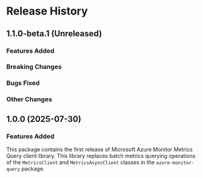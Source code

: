 # Release History

## 1.1.0-beta.1 (Unreleased)

### Features Added

### Breaking Changes

### Bugs Fixed

### Other Changes

## 1.0.0 (2025-07-30)

### Features Added

This package contains the first release of Microsoft Azure Monitor Metrics Query client library. 
This library replaces batch metrics querying operations of the `MetricsClient` and `MetricsAsyncClient` classes in the
`azure-monitor-query` package.
